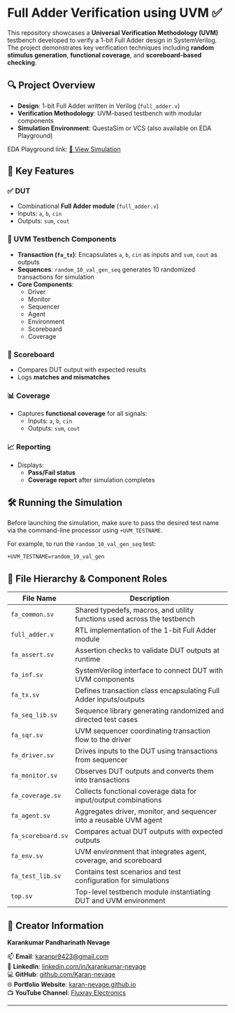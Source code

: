 # Full Adder Verification using UVM ✅

This repository showcases a **Universal Verification Methodology (UVM)** testbench developed to verify a 1-bit Full Adder design in SystemVerilog. The project demonstrates key verification techniques including **random stimulus generation**, **functional coverage**, and **scoreboard-based checking**.

## 🔍 Project Overview

- **Design**: 1-bit Full Adder written in Verilog (`full_adder.v`)
- **Verification Methodology**: UVM-based testbench with modular components
- **Simulation Environment**: QuestaSim or VCS (also available on EDA Playground)

EDA Playground link: [🔗 View Simulation](https://www.edaplayground.com/x/skhu)

## 🚀 Key Features

### ✅ DUT
- Combinational **Full Adder module** (`full_adder.v`)
- Inputs: `a`, `b`, `cin`
- Outputs: `sum`, `cout`

### 🧪 UVM Testbench Components
- **Transaction (`fa_tx`)**: Encapsulates `a`, `b`, `cin` as inputs and `sum`, `cout` as outputs
- **Sequences**: `random_10_val_gen_seq` generates 10 randomized transactions for simulation
- **Core Components**:
  - Driver
  - Monitor
  - Sequencer
  - Agent
  - Environment
  - Scoreboard
  - Coverage

### 🧮 Scoreboard
- Compares DUT output with expected results
- Logs **matches and mismatches**

### 📊 Coverage
- Captures **functional coverage** for all signals:
  - Inputs: `a`, `b`, `cin`
  - Outputs: `sum`, `cout`

### 📈 Reporting
- Displays:
  - **Pass/Fail status**
  - **Coverage report** after simulation completes

## 🛠️ Running the Simulation

Before launching the simulation, make sure to pass the desired test name via the command-line processor using `+UVM_TESTNAME`.

For example, to run the `random_10_val_gen_seq` test:

```bash
+UVM_TESTNAME=random_10_val_gen
```


## 📁 File Hierarchy & Component Roles

| **File Name**         | **Description** |
|------------------------|------------------|
| `fa_common.sv`         | Shared typedefs, macros, and utility functions used across the testbench |
| `full_adder.v`         | RTL implementation of the 1-bit Full Adder module |
| `fa_assert.sv`         | Assertion checks to validate DUT outputs at runtime |
| `fa_inf.sv`            | SystemVerilog interface to connect DUT with UVM components |
| `fa_tx.sv`             | Defines transaction class encapsulating Full Adder inputs/outputs |
| `fa_seq_lib.sv`        | Sequence library generating randomized and directed test cases |
| `fa_sqr.sv`            | UVM sequencer coordinating transaction flow to the driver |
| `fa_driver.sv`         | Drives inputs to the DUT using transactions from sequencer |
| `fa_monitor.sv`        | Observes DUT outputs and converts them into transactions |
| `fa_coverage.sv`       | Collects functional coverage data for input/output combinations |
| `fa_agent.sv`          | Aggregates driver, monitor, and sequencer into a reusable UVM agent |
| `fa_scoreboard.sv`     | Compares actual DUT outputs with expected outputs |
| `fa_env.sv`            | UVM environment that integrates agent, coverage, and scoreboard |
| `fa_test_lib.sv`       | Contains test scenarios and test configuration for simulations |
| `top.sv`               | Top-level testbench module instantiating DUT and UVM environment |


## 👤 Creator Information

**Karankumar Pandharinath Nevage**  

📫 **Email**: karanpr9423@gmail.com  
🔗 **LinkedIn**: [linkedin.com/in/karankumar-nevage](https://www.linkedin.com/in/karankumar-nevage)  
💻 **GitHub**: [github.com/Karan-nevage](https://github.com/Karan-nevage)  
🌐 **Portfolio Website**: [karan-nevage.github.io](https://karan-nevage.github.io)  
📺 **YouTube Channel**: [Fluxray Electronics](https://www.youtube.com/@FluxrayElectronics)

---
